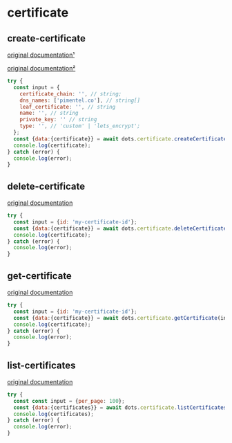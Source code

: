 # certificate

## create-certificate
[original documentation¹](https://developers.digitalocean.com/documentation/v2/#create-a-new-custom-certificate)

[original documentation²](https://developers.digitalocean.com/documentation/v2/#create-a-new-let-s-encrypt-certificate)

```javascript
try {
  const input = {
    certificate_chain: '', // string;
    dns_names: ['pimentel.co'], // string[]
    leaf_certificate: '', // string
    name: '', // string
    private_key: '' // string
    type: '', // 'custom' | 'lets_encrypt';
  };
  const {data:{certificate}} = await dots.certificate.createCertificate(input);
  console.log(certificate);
} catch (error) {
  console.log(error);
}
```

## delete-certificate
[original documentation](https://developers.digitalocean.com/documentation/v2/#delete-a-certificate)
```javascript
try {
  const input = {id: 'my-certificate-id'};
  const {data:{certificate}} = await dots.certificate.deleteCertificate(input);
  console.log(certificate);
} catch (error) {
  console.log(error);
}
```

## get-certificate
[original documentation](https://developers.digitalocean.com/documentation/v2/#retrieve-an-existing-certificate)
```javascript
try {
  const input = {id: 'my-certificate-id'};
  const {data:{certificate}} = await dots.certificate.getCertificate(input);
  console.log(certificate);
} catch (error) {
  console.log(error);
}
```

## list-certificates
[original documentation](https://developers.digitalocean.com/documentation/v2/#list-all-certificates)
```javascript
try {
  const const input = {per_page: 100};
  const {data:{certificates}} = await dots.certificate.listCertificates(input);
  console.log(certificates);
} catch (error) {
  console.log(error);
}
```
